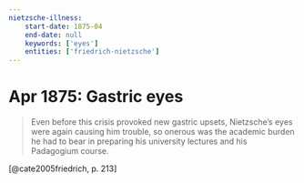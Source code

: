 ```yaml
---
nietzsche-illness:
    start-date: 1875-04
    end-date: null
    keywords: ['eyes']
    entities: ['friedrich-nietzsche']
---
```


# Apr 1875: Gastric eyes

> Even before this crisis provoked new gastric upsets, Nietzsche’s eyes were
> again causing him trouble, so onerous was the academic burden he had to bear
> in preparing his university lectures and his Padagogium course.

[@cate2005friedrich, p. 213]
